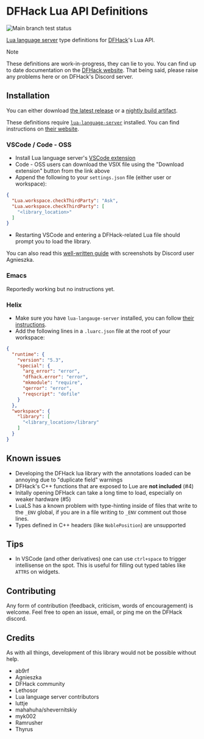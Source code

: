 # DFHack Lua API Definitions

![Main branch test status](https://img.shields.io/github/actions/workflow/status/vallode/dfhack-lua-definitions/test.yml?branch=main&logo=ruby&label=Tests)

[Lua language server](//github.com/LuaLS/lua-language-server) type definitions for [DFHack](//docs.dfhack.org/en/stable/)'s Lua API.

> [!NOTE]
>
> These definitions are work-in-progress, they can lie to you. You can find up to date documentation on the [DFHack website](//docs.dfhack.org/en/stable/docs/dev/Lua%20API.html). That being said, please raise any problems here or on DFHack's Discord server.

## Installation

You can either download [the latest release](//github.com/vallode/dfhack-lua-definitions/releases/latest/) or a [nightly build artifact](//github.com/vallode/dfhack-lua-definitions/actions/workflows/nightly.yml).

These definitions require [`lua-language-server`](//github.com/LuaLS/lua-language-server) installed. You can find instructions on [their website](//luals.github.io/#vscode-install).


### VSCode / Code - OSS

- Install Lua language server's [VSCode extension](//marketplace.visualstudio.com/items?itemName=sumneko.lua)
- Code - OSS users can download the VSIX file using the "Download extension" button from the link above
- Append the following to your `settings.json` file (either user or workspace):
```json
{
  "Lua.workspace.checkThirdParty": "Ask",
  "Lua.workspace.checkThirdParty": [
    "<library_location>"
  ]
}
```
- Restarting VSCode and entering a DFHack-related Lua file should prompt you to load the library.

You can also read this [well-written guide](//agnieszka.dev/dfhack/vsc/lls/#adding-dfhack-definitions) with screenshots by Discord user Agnieszka.

### Emacs

Reportedly working but no instructions yet.

### Helix

- Make sure you have `lua-langauge-server` installed, you can follow [their instructions](//luals.github.io/#other-install).
- Add the following lines in a `.luarc.json` file at the root of your workspace:
```json
{
  "runtime": {
    "version": "5.3",
    "special": {
      "arg_error": "error",
      "dfhack.error": "error",
      "mkmodule": "require",
      "qerror": "error",
      "reqscript": "dofile"
    }
  },
  "workspace": {
    "library": [
      "<library_location>/library"
    ]
  }
}
```

## Known issues

- Developing the DFHack lua library with the annotations loaded can be annoying due to "duplicate field" warnings
- DFHack's C++ functions that are exposed to Lue are **not included** (#4)
- Initally opening DFHack can take a long time to load, especially on weaker hardware (#5)
- LuaLS has a known problem with type-hinting inside of files that write to the `_ENV` global, if you are in a file writing to `_ENV` comment out those lines.
- Types defined in C++ headers (like `NoblePosition`) are unsupported

## Tips

- In VSCode (and other derivatives) one can use `ctrl+space` to trigger intellisense on the spot. This is useful for filling out typed tables like `ATTRS` on widgets.

## Contributing

Any form of contribution (feedback, criticism, words of encouragement) is welcome. Feel free to open an issue, email, or ping me on the DFHack discord.

## Credits

As with all things, development of this library would not be possible without help.

- ab9rf
- Agnieszka
- DFHack community
- Lethosor
- Lua language server contributors
- luttje
- mahahuha/shevernitskiy
- myk002
- Ramrusher
- Thyrus